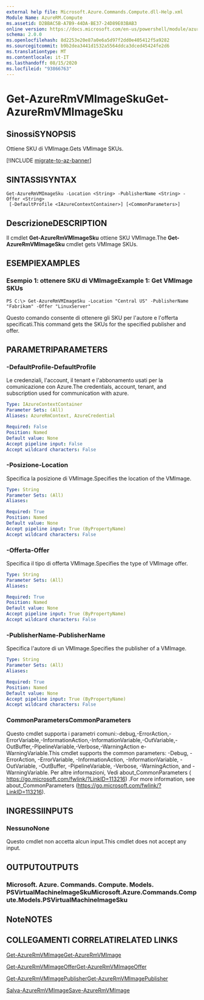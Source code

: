 ```yaml
---
external help file: Microsoft.Azure.Commands.Compute.dll-Help.xml
Module Name: AzureRM.Compute
ms.assetid: D2BBAC5B-A7B9-44DA-BE37-24D89E03BAB3
online version: https://docs.microsoft.com/en-us/powershell/module/azurerm.compute/get-azurermvmimagesku
schema: 2.0.0
ms.openlocfilehash: 8d2253e20e87a0e6a5d97f2dd0e405412f5a9282
ms.sourcegitcommit: b9b2dea3441d1532a5564ddca3dced45424fe2d6
ms.translationtype: MT
ms.contentlocale: it-IT
ms.lasthandoff: 08/15/2020
ms.locfileid: "93866763"
---
```

# <span data-ttu-id="a98fa-101">Get-AzureRmVMImageSku</span><span class="sxs-lookup"><span data-stu-id="a98fa-101">Get-AzureRmVMImageSku</span></span>

## <span data-ttu-id="a98fa-102">Sinossi</span><span class="sxs-lookup"><span data-stu-id="a98fa-102">SYNOPSIS</span></span>
<span data-ttu-id="a98fa-103">Ottiene SKU di VMImage.</span><span class="sxs-lookup"><span data-stu-id="a98fa-103">Gets VMImage SKUs.</span></span>

[!INCLUDE [migrate-to-az-banner](../../includes/migrate-to-az-banner.md)]

## <span data-ttu-id="a98fa-104">SINTASSI</span><span class="sxs-lookup"><span data-stu-id="a98fa-104">SYNTAX</span></span>

```
Get-AzureRmVMImageSku -Location <String> -PublisherName <String> -Offer <String>
 [-DefaultProfile <IAzureContextContainer>] [<CommonParameters>]
```

## <span data-ttu-id="a98fa-105">Descrizione</span><span class="sxs-lookup"><span data-stu-id="a98fa-105">DESCRIPTION</span></span>
<span data-ttu-id="a98fa-106">Il cmdlet **Get-AzureRmVMImageSku** ottiene SKU VMImage.</span><span class="sxs-lookup"><span data-stu-id="a98fa-106">The **Get-AzureRmVMImageSku** cmdlet gets VMImage SKUs.</span></span>

## <span data-ttu-id="a98fa-107">ESEMPI</span><span class="sxs-lookup"><span data-stu-id="a98fa-107">EXAMPLES</span></span>

### <span data-ttu-id="a98fa-108">Esempio 1: ottenere SKU di VMImage</span><span class="sxs-lookup"><span data-stu-id="a98fa-108">Example 1: Get VMImage SKUs</span></span>
```
PS C:\> Get-AzureRmVMImageSku -Location "Central US" -PublisherName "Fabrikam" -Offer "LinuxServer"
```

<span data-ttu-id="a98fa-109">Questo comando consente di ottenere gli SKU per l'autore e l'offerta specificati.</span><span class="sxs-lookup"><span data-stu-id="a98fa-109">This command gets the SKUs for the specified publisher and offer.</span></span>

## <span data-ttu-id="a98fa-110">PARAMETRI</span><span class="sxs-lookup"><span data-stu-id="a98fa-110">PARAMETERS</span></span>

### <span data-ttu-id="a98fa-111">-DefaultProfile</span><span class="sxs-lookup"><span data-stu-id="a98fa-111">-DefaultProfile</span></span>
<span data-ttu-id="a98fa-112">Le credenziali, l'account, il tenant e l'abbonamento usati per la comunicazione con Azure.</span><span class="sxs-lookup"><span data-stu-id="a98fa-112">The credentials, account, tenant, and subscription used for communication with azure.</span></span>

```yaml
Type: IAzureContextContainer
Parameter Sets: (All)
Aliases: AzureRmContext, AzureCredential

Required: False
Position: Named
Default value: None
Accept pipeline input: False
Accept wildcard characters: False
```

### <span data-ttu-id="a98fa-113">-Posizione</span><span class="sxs-lookup"><span data-stu-id="a98fa-113">-Location</span></span>
<span data-ttu-id="a98fa-114">Specifica la posizione di VMImage.</span><span class="sxs-lookup"><span data-stu-id="a98fa-114">Specifies the location of the VMImage.</span></span>

```yaml
Type: String
Parameter Sets: (All)
Aliases: 

Required: True
Position: Named
Default value: None
Accept pipeline input: True (ByPropertyName)
Accept wildcard characters: False
```

### <span data-ttu-id="a98fa-115">-Offerta</span><span class="sxs-lookup"><span data-stu-id="a98fa-115">-Offer</span></span>
<span data-ttu-id="a98fa-116">Specifica il tipo di offerta VMImage.</span><span class="sxs-lookup"><span data-stu-id="a98fa-116">Specifies the type of VMImage offer.</span></span>

```yaml
Type: String
Parameter Sets: (All)
Aliases: 

Required: True
Position: Named
Default value: None
Accept pipeline input: True (ByPropertyName)
Accept wildcard characters: False
```

### <span data-ttu-id="a98fa-117">-PublisherName</span><span class="sxs-lookup"><span data-stu-id="a98fa-117">-PublisherName</span></span>
<span data-ttu-id="a98fa-118">Specifica l'autore di un VMImage.</span><span class="sxs-lookup"><span data-stu-id="a98fa-118">Specifies the publisher of a VMImage.</span></span>

```yaml
Type: String
Parameter Sets: (All)
Aliases: 

Required: True
Position: Named
Default value: None
Accept pipeline input: True (ByPropertyName)
Accept wildcard characters: False
```

### <span data-ttu-id="a98fa-119">CommonParameters</span><span class="sxs-lookup"><span data-stu-id="a98fa-119">CommonParameters</span></span>
<span data-ttu-id="a98fa-120">Questo cmdlet supporta i parametri comuni:-debug,-ErrorAction,-ErrorVariable,-InformationAction,-InformationVariable,-OutVariable,-OutBuffer,-PipelineVariable,-Verbose,-WarningAction e-WarningVariable.</span><span class="sxs-lookup"><span data-stu-id="a98fa-120">This cmdlet supports the common parameters: -Debug, -ErrorAction, -ErrorVariable, -InformationAction, -InformationVariable, -OutVariable, -OutBuffer, -PipelineVariable, -Verbose, -WarningAction, and -WarningVariable.</span></span> <span data-ttu-id="a98fa-121">Per altre informazioni, Vedi about_CommonParameters ( https://go.microsoft.com/fwlink/?LinkID=113216) .</span><span class="sxs-lookup"><span data-stu-id="a98fa-121">For more information, see about_CommonParameters (https://go.microsoft.com/fwlink/?LinkID=113216).</span></span>

## <span data-ttu-id="a98fa-122">INGRESSI</span><span class="sxs-lookup"><span data-stu-id="a98fa-122">INPUTS</span></span>

### <span data-ttu-id="a98fa-123">Nessuno</span><span class="sxs-lookup"><span data-stu-id="a98fa-123">None</span></span>
<span data-ttu-id="a98fa-124">Questo cmdlet non accetta alcun input.</span><span class="sxs-lookup"><span data-stu-id="a98fa-124">This cmdlet does not accept any input.</span></span>

## <span data-ttu-id="a98fa-125">OUTPUT</span><span class="sxs-lookup"><span data-stu-id="a98fa-125">OUTPUTS</span></span>

### <span data-ttu-id="a98fa-126">Microsoft. Azure. Commands. Compute. Models. PSVirtualMachineImageSku</span><span class="sxs-lookup"><span data-stu-id="a98fa-126">Microsoft.Azure.Commands.Compute.Models.PSVirtualMachineImageSku</span></span>

## <span data-ttu-id="a98fa-127">Note</span><span class="sxs-lookup"><span data-stu-id="a98fa-127">NOTES</span></span>

## <span data-ttu-id="a98fa-128">COLLEGAMENTI CORRELATI</span><span class="sxs-lookup"><span data-stu-id="a98fa-128">RELATED LINKS</span></span>

[<span data-ttu-id="a98fa-129">Get-AzureRmVMImage</span><span class="sxs-lookup"><span data-stu-id="a98fa-129">Get-AzureRmVMImage</span></span>](./Get-AzureRmVMImage.md)

[<span data-ttu-id="a98fa-130">Get-AzureRmVMImageOffer</span><span class="sxs-lookup"><span data-stu-id="a98fa-130">Get-AzureRmVMImageOffer</span></span>](./Get-AzureRmVMImageOffer.md)

[<span data-ttu-id="a98fa-131">Get-AzureRmVMImagePublisher</span><span class="sxs-lookup"><span data-stu-id="a98fa-131">Get-AzureRmVMImagePublisher</span></span>](./Get-AzureRmVMImagePublisher.md)

[<span data-ttu-id="a98fa-132">Salva-AzureRmVMImage</span><span class="sxs-lookup"><span data-stu-id="a98fa-132">Save-AzureRmVMImage</span></span>](./Save-AzureRmVMImage.md)


